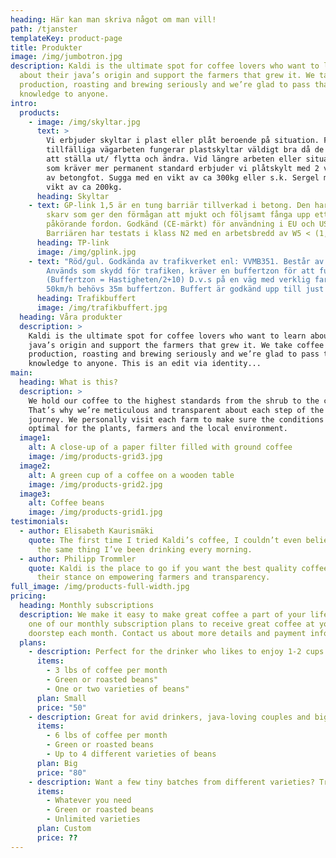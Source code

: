 ```yaml
---
heading: Här kan man skriva något om man vill!
path: /tjanster
templateKey: product-page
title: Produkter
image: /img/jumbotron.jpg
description: Kaldi is the ultimate spot for coffee lovers who want to learn
  about their java’s origin and support the farmers that grew it. We take coffee
  production, roasting and brewing seriously and we’re glad to pass that
  knowledge to anyone.
intro:
  products:
    - image: /img/skyltar.jpg
      text: >
        Vi erbjuder skyltar i plast eller plåt beroende på situation. För
        tillfälliga vägarbeten fungerar plastskyltar väldigt bra då de är lätta
        att ställa ut/ flytta och ändra. Vid längre arbeten eller situationer
        som kräver mer permanent standard erbjuder vi plåtskylt med 2 varianter
        av betongfot. Sugga med en vikt av ca 300kg eller s.k. Sergel med en
        vikt av ca 200kg.
      heading: Skyltar
    - text: GP-link 1,5 är en tung barriär tillverkad i betong. Den har en patenterad
        skarv som ger den förmågan att mjukt och följsamt fånga upp ett
        påkörande fordon. Godkänd (CE-märkt) för användning i EU och USA.
        Barriären har testats i klass N2 med en arbetsbredd av W5 < (1,7m)
      heading: TP-link
      image: /img/gplink.jpg
    - text: "Röd/gul. Godkända av trafikverket enl: VVMB351. Består av 3 staplar.
        Används som skydd för trafiken, kräver en buffertzon för att fungera.
        (Buffertzon = Hastigheten/2+10) D.v.s på en väg med verklig fart om
        50km/h behövs 35m buffertzon. Buffert är godkänd upp till just 80km/h"
      heading: Trafikbuffert
      image: /img/trafikbuffert.jpg
  heading: Våra produkter
  description: >
    Kaldi is the ultimate spot for coffee lovers who want to learn about their
    java’s origin and support the farmers that grew it. We take coffee
    production, roasting and brewing seriously and we’re glad to pass that
    knowledge to anyone. This is an edit via identity...
main:
  heading: What is this?
  description: >
    We hold our coffee to the highest standards from the shrub to the cup.
    That’s why we’re meticulous and transparent about each step of the coffee’s
    journey. We personally visit each farm to make sure the conditions are
    optimal for the plants, farmers and the local environment.
  image1:
    alt: A close-up of a paper filter filled with ground coffee
    image: /img/products-grid3.jpg
  image2:
    alt: A green cup of a coffee on a wooden table
    image: /img/products-grid2.jpg
  image3:
    alt: Coffee beans
    image: /img/products-grid1.jpg
testimonials:
  - author: Elisabeth Kaurismäki
    quote: The first time I tried Kaldi’s coffee, I couldn’t even believe that was
      the same thing I’ve been drinking every morning.
  - author: Philipp Trommler
    quote: Kaldi is the place to go if you want the best quality coffee. I love
      their stance on empowering farmers and transparency.
full_image: /img/products-full-width.jpg
pricing:
  heading: Monthly subscriptions
  description: We make it easy to make great coffee a part of your life. Choose
    one of our monthly subscription plans to receive great coffee at your
    doorstep each month. Contact us about more details and payment info.
  plans:
    - description: Perfect for the drinker who likes to enjoy 1-2 cups per day.
      items:
        - 3 lbs of coffee per month
        - Green or roasted beans"
        - One or two varieties of beans"
      plan: Small
      price: "50"
    - description: Great for avid drinkers, java-loving couples and bigger crowds
      items:
        - 6 lbs of coffee per month
        - Green or roasted beans
        - Up to 4 different varieties of beans
      plan: Big
      price: "80"
    - description: Want a few tiny batches from different varieties? Try our custom plan
      items:
        - Whatever you need
        - Green or roasted beans
        - Unlimited varieties
      plan: Custom
      price: ??
---
```

